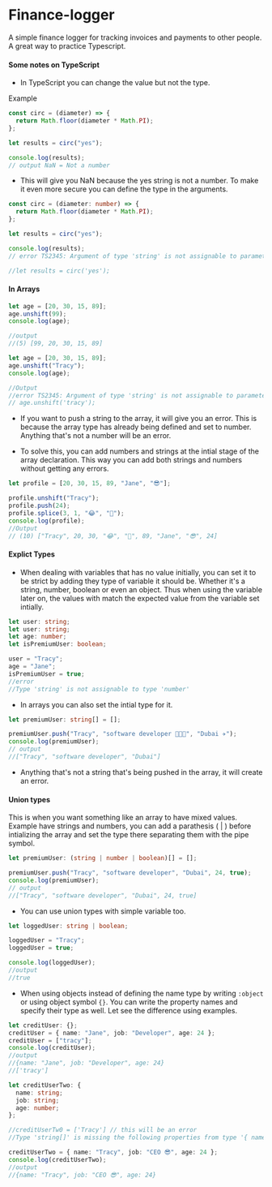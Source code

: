# Finance-logger

A simple finance logger for tracking invoices and payments to other people. A great way to practice Typescript.

#### Some notes on TypeScript

- In TypeScript you can change the value but not the type.

Example

```ts
const circ = (diameter) => {
  return Math.floor(diameter * Math.PI);
};

let results = circ("yes");

console.log(results);
// output NaN = Not a number
```

- This will give you NaN because the yes string is not a number. To make it even more secure you can define the type in the arguments.

```ts
const circ = (diameter: number) => {
  return Math.floor(diameter * Math.PI);
};

let results = circ("yes");

console.log(results);
// error TS2345: Argument of type 'string' is not assignable to parameter of type 'number'.

//let results = circ('yes');
```

#### In Arrays

```ts
let age = [20, 30, 15, 89];
age.unshift(99);
console.log(age);

//output
//(5) [99, 20, 30, 15, 89]

let age = [20, 30, 15, 89];
age.unshift("Tracy");
console.log(age);

//Output
//error TS2345: Argument of type 'string' is not assignable to parameter of type 'number'.
// age.unshift('tracy');
```

- If you want to push a string to the array, it will give you an error. This is because the array type has already being defined and set to number. Anything that's not a number will be an error.

- To solve this, you can add numbers and strings at the intial stage of the array declaration. This way you can add both strings and numbers without getting any errors.

```ts
let profile = [20, 30, 15, 89, "Jane", "😎"];

profile.unshift("Tracy");
profile.push(24);
profile.splice(3, 1, "😂", "🐰");
console.log(profile);
//Output
// (10) ["Tracy", 20, 30, "😂", "🐰", 89, "Jane", "😎", 24]
```

#### Explict Types

- When dealing with variables that has no value initially, you can set it to be strict by adding they type of variable it should be. Whether it's a string, number, boolean or even an object. Thus when using the variable later on, the values with match the expected value from the variable set intially.

```ts
let user: string;
let user: string;
let age: number;
let isPremiumUser: boolean;

user = "Tracy";
age = "Jane";
isPremiumUser = true;
//error
//Type 'string' is not assignable to type 'number'
```

- In arrays you can also set the intial type for it.

```ts
let premiumUser: string[] = [];

premiumUser.push("Tracy", "software developer 👩🏽‍💻", "Dubai ✈");
console.log(premiumUser);
// output
//["Tracy", "software developer", "Dubai"]
```

- Anything that's not a string that's being pushed in the array, it will create an error.

#### Union types

This is when you want something like an array to have mixed values. Example have strings and numbers, you can add a parathesis ( | ) before intializing the array and set the type there separating them with the pipe symbol.

```ts
let premiumUser: (string | number | boolean)[] = [];

premiumUser.push("Tracy", "software developer", "Dubai", 24, true);
console.log(premiumUser);
// output
//["Tracy", "software developer", "Dubai", 24, true]
```

- You can use union types with simple variable too.

```ts
let loggedUser: string | boolean;

loggedUser = "Tracy";
loggedUser = true;

console.log(loggedUser);
//output
//true
```

- When using objects instead of defining the name type by writing `:object` or using object symbol `{}`. You can write the property names and specify their type as well. Let see the difference using examples.

```ts
let creditUser: {};
creditUser = { name: "Jane", job: "Developer", age: 24 };
creditUser = ["tracy"];
console.log(creditUser);
//output
//{name: "Jane", job: "Developer", age: 24}
//['tracy']
```

```ts
let creditUserTwo: {
  name: string;
  job: string;
  age: number;
};

//creditUserTw0 = ['Tracy'] // this will be an error
//Type 'string[]' is missing the following properties from type '{ name: string; job: string; age: number; }': name, job, age

creditUserTwo = { name: "Tracy", job: "CEO 😎", age: 24 };
console.log(creditUserTwo);
//output
//{name: "Tracy", job: "CEO 😎", age: 24}
```
